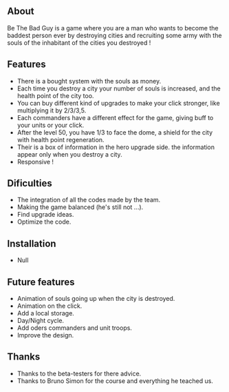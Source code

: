 

## About
Be The Bad Guy is a game where you are a man who wants to become the baddest person ever by destroying cities and recruiting some army with the souls of the inhabitant of the cities you destroyed !

## Features
* There is a bought system with the souls as money. 
* Each time you destroy a city your number of souls is increased, and the health point of the city too.
* You can buy different kind of upgrades to make your click stronger, like multiplying it by 2/3/3,5.
* Each commanders have a different effect for the game, giving buff to your units or your click.
* After the level 50, you have 1/3 to face the dome, a shield for the city with health point regeneration.
* Their is a box of information in the hero upgrade side. the information appear only when you destroy a city.
* Responsive !

## Dificulties
* The integration of all the codes made by the team.
* Making the game balanced (he's still not ...).
* Find upgrade ideas.
* Optimize the code.

## Installation
* Null

## Future features
* Animation of souls going up when the city is destroyed.
* Animation on the click.
* Add a local storage.
* Day/Night cycle.
* Add oders commanders and unit troops.
* Improve the design.

## Thanks
* Thanks to the beta-testers for there advice.
* Thanks to Bruno Simon for the course and everything he teached us.